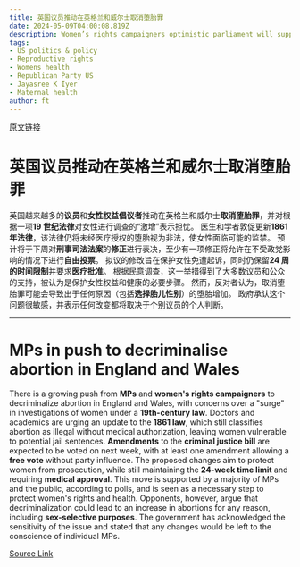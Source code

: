 ```yaml
---
title: 英国议员推动在英格兰和威尔士取消堕胎罪
date: 2024-05-09T04:00:08.819Z
description: Women’s rights campaigners optimistic parliament will support one of the amendments to criminal justice bill next week
tags: 
- US politics & policy
- Reproductive rights
- Womens health
- Republican Party US
- Jayasree K Iyer
- Maternal health
author: ft
---
```


[原文链接](https://ft.com/content/4135e2ae-330c-471a-bb08-a80d69524773)

# 英国议员推动在英格兰和威尔士取消堕胎罪

英国越来越多的**议员**和**女性权益倡议者**推动在英格兰和威尔士**取消堕胎罪**，并对根据一项**19 世纪法律**对女性进行调查的“激增”表示担忧。 医生和学者敦促更新**1861 年法律**，该法律仍将未经医疗授权的堕胎视为非法，使女性面临可能的监禁。 预计将于下周对**刑事司法法案**的**修正**进行表决，至少有一项修正将允许在不受政党影响的情况下进行**自由投票**。 拟议的修改旨在保护女性免遭起诉，同时仍保留**24 周的时间限制**并要求**医疗批准**。 根据民意调查，这一举措得到了大多数议员和公众的支持，被认为是保护女性权益和健康的必要步骤。 然而，反对者认为，取消堕胎罪可能会导致出于任何原因（包括**选择胎儿性别**）的堕胎增加。 政府承认这个问题很敏感，并表示任何改变都将取决于个别议员的个人判断。

---

# MPs in push to decriminalise abortion in England and Wales

There is a growing push from **MPs** and **women's rights campaigners** to decriminalize abortion in England and Wales, with concerns over a "surge" in investigations of women under a **19th-century law**. Doctors and academics are urging an update to the **1861 law**, which still classifies abortion as illegal without medical authorization, leaving women vulnerable to potential jail sentences. **Amendments** to the **criminal justice bill** are expected to be voted on next week, with at least one amendment allowing a **free vote** without party influence. The proposed changes aim to protect women from prosecution, while still maintaining the **24-week time limit** and requiring **medical approval**. This move is supported by a majority of MPs and the public, according to polls, and is seen as a necessary step to protect women's rights and health. Opponents, however, argue that decriminalization could lead to an increase in abortions for any reason, including **sex-selective purposes**. The government has acknowledged the sensitivity of the issue and stated that any changes would be left to the conscience of individual MPs.

[Source Link](https://ft.com/content/4135e2ae-330c-471a-bb08-a80d69524773)

